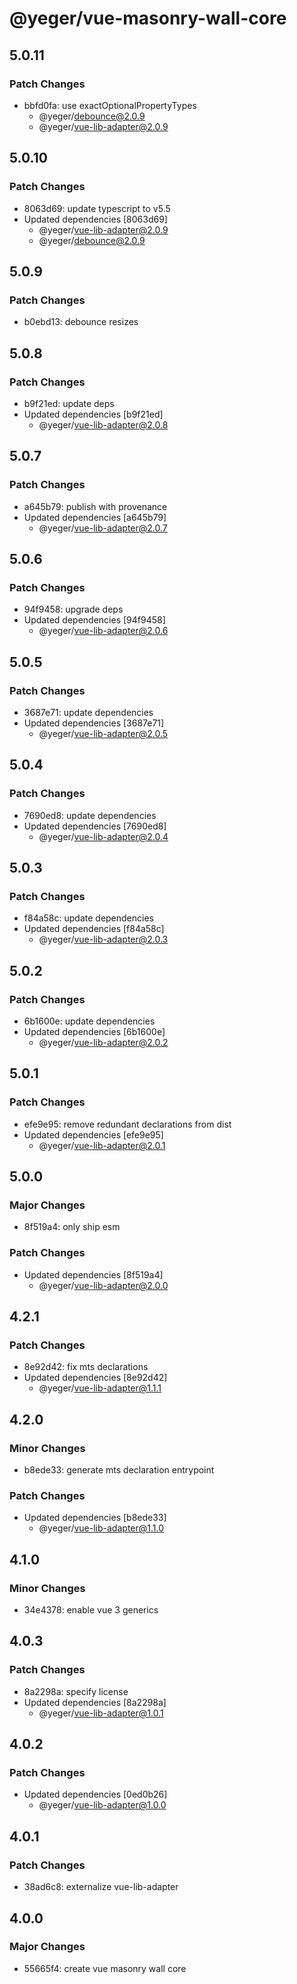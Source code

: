 # @yeger/vue-masonry-wall-core

## 5.0.11

### Patch Changes

- bbfd0fa: use exactOptionalPropertyTypes
  - @yeger/debounce@2.0.9
  - @yeger/vue-lib-adapter@2.0.9

## 5.0.10

### Patch Changes

- 8063d69: update typescript to v5.5
- Updated dependencies [8063d69]
  - @yeger/vue-lib-adapter@2.0.9
  - @yeger/debounce@2.0.9

## 5.0.9

### Patch Changes

- b0ebd13: debounce resizes

## 5.0.8

### Patch Changes

- b9f21ed: update deps
- Updated dependencies [b9f21ed]
  - @yeger/vue-lib-adapter@2.0.8

## 5.0.7

### Patch Changes

- a645b79: publish with provenance
- Updated dependencies [a645b79]
  - @yeger/vue-lib-adapter@2.0.7

## 5.0.6

### Patch Changes

- 94f9458: upgrade deps
- Updated dependencies [94f9458]
  - @yeger/vue-lib-adapter@2.0.6

## 5.0.5

### Patch Changes

- 3687e71: update dependencies
- Updated dependencies [3687e71]
  - @yeger/vue-lib-adapter@2.0.5

## 5.0.4

### Patch Changes

- 7690ed8: update dependencies
- Updated dependencies [7690ed8]
  - @yeger/vue-lib-adapter@2.0.4

## 5.0.3

### Patch Changes

- f84a58c: update dependencies
- Updated dependencies [f84a58c]
  - @yeger/vue-lib-adapter@2.0.3

## 5.0.2

### Patch Changes

- 6b1600e: update dependencies
- Updated dependencies [6b1600e]
  - @yeger/vue-lib-adapter@2.0.2

## 5.0.1

### Patch Changes

- efe9e95: remove redundant declarations from dist
- Updated dependencies [efe9e95]
  - @yeger/vue-lib-adapter@2.0.1

## 5.0.0

### Major Changes

- 8f519a4: only ship esm

### Patch Changes

- Updated dependencies [8f519a4]
  - @yeger/vue-lib-adapter@2.0.0

## 4.2.1

### Patch Changes

- 8e92d42: fix mts declarations
- Updated dependencies [8e92d42]
  - @yeger/vue-lib-adapter@1.1.1

## 4.2.0

### Minor Changes

- b8ede33: generate mts declaration entrypoint

### Patch Changes

- Updated dependencies [b8ede33]
  - @yeger/vue-lib-adapter@1.1.0

## 4.1.0

### Minor Changes

- 34e4378: enable vue 3 generics

## 4.0.3

### Patch Changes

- 8a2298a: specify license
- Updated dependencies [8a2298a]
  - @yeger/vue-lib-adapter@1.0.1

## 4.0.2

### Patch Changes

- Updated dependencies [0ed0b26]
  - @yeger/vue-lib-adapter@1.0.0

## 4.0.1

### Patch Changes

- 38ad6c8: externalize vue-lib-adapter

## 4.0.0

### Major Changes

- 55665f4: create vue masonry wall core
